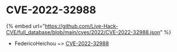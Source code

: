 # CVE-2022-32988
{% embed url="https://github.com/Live-Hack-CVE/full_database/blob/main/cves/2022/CVE-2022-32988.json" %}

* FedericoHeichou ~> [CVE-2022-32988](https://www.alice-snow.ru/2022/database/cve-2022-32988/cve-2022-32988-federicoheichou)